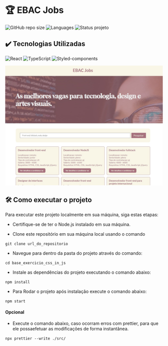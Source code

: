 # 🏆 EBAC Jobs
![GitHub repo size](https://img.shields.io/github/repo-size/BrunoOliveira16/base_exercicio_css_in_js?style=for-the-badge)
![Languages](https://img.shields.io/github/languages/count/BrunoOliveira16/base_exercicio_css_in_js?style=for-the-badge)
![Status projeto](https://img.shields.io/badge/STATUS-CONCLUIDO-GREEN?style=for-the-badge)

## ✔️ Tecnologias Utilizadas
![React](https://img.shields.io/badge/React-20232A?style=for-the-badge&logo=react&logoColor=61DAFB)
![TypeScript](https://img.shields.io/badge/TypeScript-007ACC?style=for-the-badge&logo=typescript&logoColor=white)
![Styled-components](https://img.shields.io/badge/styled--components-DB7093?style=for-the-badge&logo=styled-components&logoColor=white)

<img src="./public/screenshot-01.jpg" alt="screenshot do projeto">

<br>

## 🛠️ Como executar o projeto
Para executar este projeto localmente em sua máquina, siga estas etapas:

- Certifique-se de ter o Node.js instalado em sua máquina.

- Clone este repositório em sua máquina local usando o comando
```
git clone url_do_repositorio
```

- Navegue para dentro da pasta do projeto através do comando:
```
cd base_exercicio_css_in_js
```

- Instale as dependências do projeto executando o comando abaixo:
```
npm install
```

- Para Rodar o projeto após instalação execute o comando abaixo:
```
npm start
```

#### Opcional
- Execute o comando abaixo, caso ocorram erros com prettier, para que ele possaefetuar as modificações de forma instantânea.
```
npx prettier --write ./src/
```
